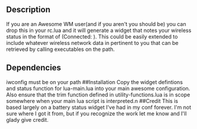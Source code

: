 ## Description
  If you are an Awesome WM user(and if you aren't you should be) you can drop this in your rc.lua and it will 
  generate a widget that notes your wireless status in the format of (Connected: <Network-Name>). This could be
  easily extended to include whatever wireless network data in pertinent to you that can be retrieved by calling
  executables on the path.
## Dependencies
  iwconfig must be on your path
##Installation
  Copy the widget defintions and status function for lua-main.lua into your main awesome configuration. Also ensure
that the trim function defined in utility-functions.lua is in scope somewhere when your main lua script is interpreted.n
##Credit
  This is based largely on a battery status widget I've had in my conf forever. I'm not sure where I got it from, 
  but if you recognize the work let me know and I'll glady give credit.